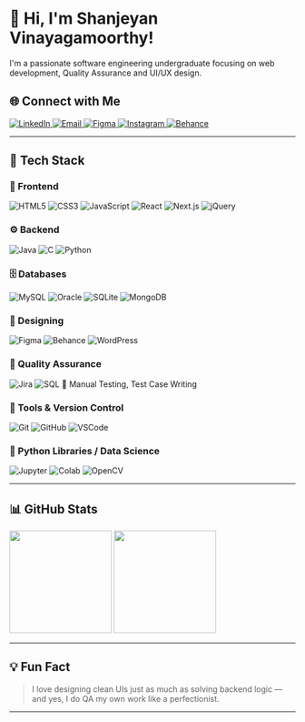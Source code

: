 # 👋 Hi, I'm Shanjeyan Vinayagamoorthy!

I'm a passionate software engineering undergraduate focusing on web development, Quality Assurance and UI/UX design.

## 🌐 Connect with Me

<p align="left">
  <a href="https://www.linkedin.com/in/shanjeyan/" target="_blank">
    <img src="https://img.shields.io/badge/LinkedIn-0A66C2?style=for-the-badge&logo=linkedin&logoColor=white" alt="LinkedIn" />
  </a>
  <a href="mailto:vinayagamoorthyshanjeyan@gmail.com">
    <img src="https://img.shields.io/badge/Gmail-D14836?style=for-the-badge&logo=gmail&logoColor=white" alt="Email" />
  </a>
  <a href="https://www.figma.com/@shanjeyanvinaya" target="_blank" rel="noopener noreferrer">
    <img src="https://img.shields.io/badge/Figma-F24E1E?style=for-the-badge&logo=figma&logoColor=white" alt="Figma" />
  </a>
  <a href="https://www.instagram.com/_vi.jeyan_/" target="_blank" rel="noopener noreferrer">
    <img src="https://img.shields.io/badge/Instagram-E4405F?style=for-the-badge&logo=instagram&logoColor=white" alt="Instagram" />
  </a>
  <a href="https://www.behance.net/vinayagshanjey" target="_blank" rel="noopener noreferrer">
    <img src="https://img.shields.io/badge/Behance-1769FF?style=for-the-badge&logo=behance&logoColor=white" alt="Behance" />
  </a>
</p>

---

## 🚀 Tech Stack

### 🚀 Frontend
![HTML5](https://img.shields.io/badge/HTML5-E34F26?style=flat&logo=html5&logoColor=white)
![CSS3](https://img.shields.io/badge/CSS3-1572B6?style=flat&logo=css3&logoColor=white)
![JavaScript](https://img.shields.io/badge/JavaScript-F7DF1E?style=flat&logo=javascript&logoColor=black)
![React](https://img.shields.io/badge/React-20232A?style=flat&logo=react&logoColor=61DAFB)
![Next.js](https://img.shields.io/badge/Next.js-000000?style=flat&logo=next.js&logoColor=white)
![jQuery](https://img.shields.io/badge/jQuery-0769AD?style=flat&logo=jquery&logoColor=white)

### ⚙️ Backend
![Java](https://img.shields.io/badge/Java-007396?style=flat&logo=java&logoColor=white)
![C](https://img.shields.io/badge/C-00599C?style=flat&logo=c&logoColor=white)
![Python](https://img.shields.io/badge/Python-3776AB?style=flat&logo=python&logoColor=white)

### 🗄️ Databases
![MySQL](https://img.shields.io/badge/MySQL-4479A1?style=flat&logo=mysql&logoColor=white)
![Oracle](https://img.shields.io/badge/Oracle-F80000?style=flat&logo=oracle&logoColor=white)
![SQLite](https://img.shields.io/badge/SQLite-003B57?style=flat&logo=sqlite&logoColor=white)
![MongoDB](https://img.shields.io/badge/MongoDB-4EA94B?style=flat&logo=mongodb&logoColor=white)

### 🎨 Designing
![Figma](https://img.shields.io/badge/Figma-F24E1E?style=flat&logo=figma&logoColor=white)
![Behance](https://img.shields.io/badge/Behance-1769FF?style=flat&logo=behance&logoColor=white)
![WordPress](https://img.shields.io/badge/WordPress-21759B?style=flat&logo=wordpress&logoColor=white)

### 🧪 Quality Assurance
![Jira](https://img.shields.io/badge/JIRA-0052CC?style=flat&logo=jira&logoColor=white)
![SQL](https://img.shields.io/badge/SQL-CC2927?style=flat&logo=sql&logoColor=white)
📝 Manual Testing, Test Case Writing

### 🧰 Tools & Version Control
![Git](https://img.shields.io/badge/Git-F05032?style=flat&logo=git&logoColor=white)
![GitHub](https://img.shields.io/badge/GitHub-181717?style=flat&logo=github&logoColor=white)
![VSCode](https://img.shields.io/badge/VS%20Code-007ACC?style=flat&logo=visual-studio-code&logoColor=white)

### 🧠 Python Libraries / Data Science
![Jupyter](https://img.shields.io/badge/Jupyter-F37626?style=flat&logo=jupyter&logoColor=white)
![Colab](https://img.shields.io/badge/Colab-F9AB00?style=flat&logo=google-colab&logoColor=white)
![OpenCV](https://img.shields.io/badge/OpenCV-5C3EE8?style=flat&logo=opencv&logoColor=white)


---

## 📊 GitHub Stats

<p align="left">
  <img src="https://github-readme-stats.vercel.app/api?username=SanzGitHere&show_icons=true&theme=github_dark&hide_border=true" height="180" />
  <img src="https://github-readme-stats.vercel.app/api/top-langs/?username=SanzGitHere&layout=compact&theme=github_dark&hide_border=true" height="180" />
</p>

---

## 💡 Fun Fact

> I love designing clean UIs just as much as solving backend logic — and yes, I do QA my own work like a perfectionist.

---
